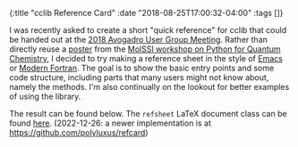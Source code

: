 {:title "cclib Reference Card"
 :date "2018-08-25T17:00:32-04:00"
 :tags []}

I was recently asked to create a short "quick reference" for cclib that could be handed out at the [2018 Avogadro User Group Meeting](https://github.com/OpenChemistry/avogadro-ugm2018/). Rather than directly reuse a [poster](/pdf/2018_molssi_poster.pdf) from the [MolSSI workshop on Python for Quantum Chemistry](https://molssi.org/2018/03/26/molssi-workshop-on-python-for-quantum-chemistry-and-materials-simulation/), I decided to try making a reference sheet in the style of [Emacs](https://www.gnu.org/software/emacs/refcards/pdf/refcard.pdf) or [Modern Fortran](https://michaelgoerz.net/refcards/fortran_refcard_a4.pdf). The goal is to show the basic entry points and some code structure, including parts that many users might not know about, namely the methods. I'm also continually on the lookout for better examples of using the library.

The result can be found below. The `refsheet` LaTeX document class can be found [here](https://github.com/berquist/refsheet).  (2022-12-26: a newer implementation is at https://github.com/polyluxus/refcard)

<object data="../../pdf/2018_avogadro_users_meeting.pdf" type="application/pdf" width="900" height="1395"></object>

<!-- https://stackoverflow.com/q/291813/ -->
<!-- https://stackoverflow.com/a/1244854/ -->
